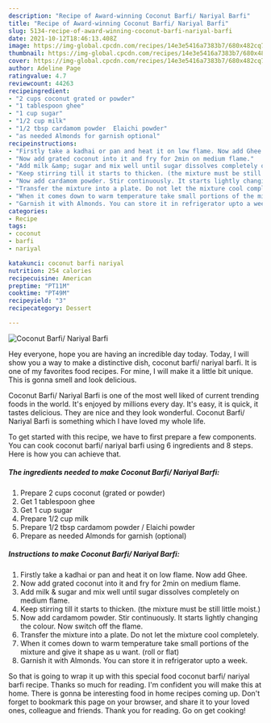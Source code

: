 ```yaml
---
description: "Recipe of Award-winning Coconut Barfi/ Nariyal Barfi"
title: "Recipe of Award-winning Coconut Barfi/ Nariyal Barfi"
slug: 5134-recipe-of-award-winning-coconut-barfi-nariyal-barfi
date: 2021-10-12T18:46:13.408Z
image: https://img-global.cpcdn.com/recipes/14e3e5416a7383b7/680x482cq70/coconut-barfi-nariyal-barfi-recipe-main-photo.jpg
thumbnail: https://img-global.cpcdn.com/recipes/14e3e5416a7383b7/680x482cq70/coconut-barfi-nariyal-barfi-recipe-main-photo.jpg
cover: https://img-global.cpcdn.com/recipes/14e3e5416a7383b7/680x482cq70/coconut-barfi-nariyal-barfi-recipe-main-photo.jpg
author: Adeline Page
ratingvalue: 4.7
reviewcount: 44263
recipeingredient:
- "2 cups coconut grated or powder"
- "1 tablespoon ghee"
- "1 cup sugar"
- "1/2 cup milk"
- "1/2 tbsp cardamom powder  Elaichi powder"
- "as needed Almonds for garnish optional"
recipeinstructions:
- "Firstly take a kadhai or pan and heat it on low flame. Now add Ghee."
- "Now add grated coconut into it and fry for 2min on medium flame."
- "Add milk &amp; sugar and mix well until sugar dissolves completely on medium flame."
- "Keep stirring till it starts to thicken. (the mixture must be still little moist.)"
- "Now add cardamom powder. Stir continuously. It starts lightly changing the colour. Now switch off the flame."
- "Transfer the mixture into a plate. Do not let the mixture cool completely."
- "When it comes down to warm temperature take small portions of the mixture and give it shape as u want. (roll or flat)"
- "Garnish it with Almonds. You can store it in refrigerator upto a week."
categories:
- Recipe
tags:
- coconut
- barfi
- nariyal

katakunci: coconut barfi nariyal 
nutrition: 254 calories
recipecuisine: American
preptime: "PT11M"
cooktime: "PT49M"
recipeyield: "3"
recipecategory: Dessert

---
```



![Coconut Barfi/ Nariyal Barfi](https://img-global.cpcdn.com/recipes/14e3e5416a7383b7/680x482cq70/coconut-barfi-nariyal-barfi-recipe-main-photo.jpg)

Hey everyone, hope you are having an incredible day today. Today, I will show you a way to make a distinctive dish, coconut barfi/ nariyal barfi. It is one of my favorites food recipes. For mine, I will make it a little bit unique. This is gonna smell and look delicious.



Coconut Barfi/ Nariyal Barfi is one of the most well liked of current trending foods in the world. It's enjoyed by millions every day. It's easy, it is quick, it tastes delicious. They are nice and they look wonderful. Coconut Barfi/ Nariyal Barfi is something which I have loved my whole life.


To get started with this recipe, we have to first prepare a few components. You can cook coconut barfi/ nariyal barfi using 6 ingredients and 8 steps. Here is how you can achieve that.

<!--inarticleads1-->

##### The ingredients needed to make Coconut Barfi/ Nariyal Barfi:

1. Prepare 2 cups coconut (grated or powder)
1. Get 1 tablespoon ghee
1. Get 1 cup sugar
1. Prepare 1/2 cup milk
1. Prepare 1/2 tbsp cardamom powder / Elaichi powder
1. Prepare as needed Almonds for garnish (optional)




<!--inarticleads2-->

##### Instructions to make Coconut Barfi/ Nariyal Barfi:

1. Firstly take a kadhai or pan and heat it on low flame. Now add Ghee.
1. Now add grated coconut into it and fry for 2min on medium flame.
1. Add milk &amp; sugar and mix well until sugar dissolves completely on medium flame.
1. Keep stirring till it starts to thicken. (the mixture must be still little moist.)
1. Now add cardamom powder. Stir continuously. It starts lightly changing the colour. Now switch off the flame.
1. Transfer the mixture into a plate. Do not let the mixture cool completely.
1. When it comes down to warm temperature take small portions of the mixture and give it shape as u want. (roll or flat)
1. Garnish it with Almonds. You can store it in refrigerator upto a week.




So that is going to wrap it up with this special food coconut barfi/ nariyal barfi recipe. Thanks so much for reading. I'm confident you will make this at home. There is gonna be interesting food in home recipes coming up. Don't forget to bookmark this page on your browser, and share it to your loved ones, colleague and friends. Thank you for reading. Go on get cooking!
